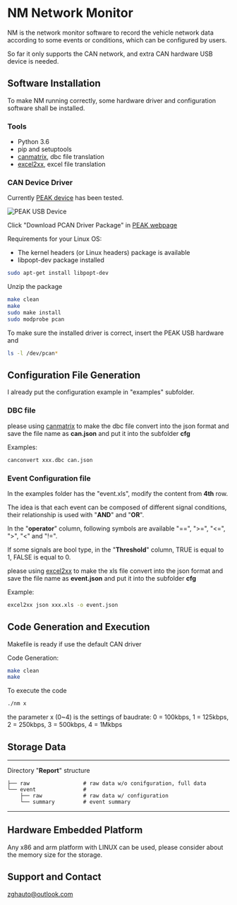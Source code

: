 # NM Network Monitor

NM is the network monitor software to record the vehicle network data according to some events or conditions, which can be configured by users.

So far it only supports the CAN network, and extra CAN hardware USB device is needed.

## Software Installation
To make NM running correctly, some hardware driver and configuration software shall be installed.


### Tools
- Python 3.6
- pip and setuptools
- [canmatrix](https://github.com/ebroecker/canmatrix), dbc file translation
- [excel2xx](https://github.com/cupen/excel2xx), excel file translation

### CAN Device Driver

Currently [PEAK device](https://www.peak-system.com/PCAN-USB.199.0.html) has been tested. 

![PEAK USB Device](https://www.peak-system.com/typo3temp/pics/61ef9f60a0.jpg)

Click "Download PCAN Driver Package" in [PEAK webpage](https://www.peak-system.com/fileadmin/media/linux/index.htm) 

Requirements for your Linux OS: 
- The kernel headers (or Linux headers) package is available
- libpopt-dev package installed

```bash
sudo apt-get install libpopt-dev
```

Unzip the package
```bash
make clean
make
sudo make install
sudo modprobe pcan
```

To make sure the installed driver is correct, insert the PEAK USB hardware and
```bash
ls -l /dev/pcan*
```

## Configuration File Generation

I already put the configuration example in "examples" subfolder.

### DBC file

please using [canmatrix](https://github.com/ebroecker/canmatrix) to make the dbc file convert into the json format and save the file name as **can.json** and put it into the subfolder **cfg**

Examples:
```bash
canconvert xxx.dbc can.json
```

### Event Configuration file

In the examples folder has the "event.xls", modify the content from **4th** row.

The idea is that each event can be composed of different signal conditions, their relationship is used with "**AND**" and "**OR**". 

In the "**operator**" column, following symbols are available "==", ">=", "<=", ">", "<" and "!=".

If some signals are bool type, in the "**Threshold**" column, TRUE is equal to 1, FALSE is equal to 0.

please using [excel2xx](https://github.com/cupen/excel2xx) to make the xls file convert into the json format and save the file name as **event.json** and put it into the subfolder **cfg**

Example:
```bash
excel2xx json xxx.xls -o event.json
```

## Code Generation and Execution

Makefile is ready if use the default CAN driver

Code Generation:
```bash
make clean
make
```

To execute the code
```bash
./nm x
```
the parameter x (0~4) is the settings of baudrate: 
0 = 100kbps, 
1 = 125kbps, 
2 = 250kbps, 
3 = 500kbps, 
4 = 1Mkbps 

## Storage Data

------
Directory "**Report**" structure

    ├── raw                 # raw data w/o conifguration, full data
    └── event               # 
        ├── raw             # raw data w/ configuration
        └── summary         # event summary
------


## Hardware Embedded Platform

Any x86 and arm platform with LINUX can be used, please consider about the memory size for the storage.

## Support and Contact

zghauto@outlook.com
